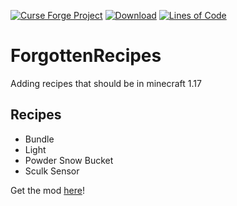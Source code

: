 [![Curse Forge Project](http://cf.way2muchnoise.eu/versions/For%20Minecraft_496392_all.svg)](https://www.curseforge.com/minecraft/mc-mods/forgottenrecipes/)
[![Download](http://cf.way2muchnoise.eu/full_496392_downloads.svg)](https://www.curseforge.com/minecraft/mc-mods/forgottenrecipes/files/)
[![Lines of Code](https://tokei.rs/b1/github/Affehund/ForgottenRecipes?category=code)](https://github.com/Affehund/ForgottenRecipes)

# ForgottenRecipes
 Adding recipes that should be in minecraft 1.17
 
## Recipes
- Bundle
- Light
- Powder Snow Bucket
- Sculk Sensor
 
Get the mod [here](https://www.curseforge.com/minecraft/mc-mods/forgottenrecipes/)! 
